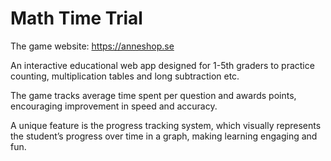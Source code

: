# Math Time Trial

The game website: https://anneshop.se

An interactive educational web app designed for 1-5th graders to practice counting, multiplication tables and long subtraction etc.

The game tracks average time spent per question and awards points, encouraging improvement in speed and accuracy.

A unique feature is the progress tracking system, which visually represents the student’s progress over time in a graph, making learning engaging and fun.
